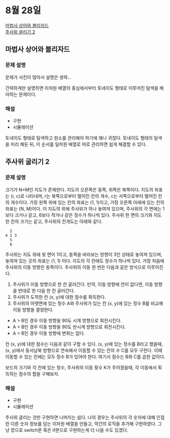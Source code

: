 # 8월 28일

[마법사 상어와 블리자드](https://www.acmicpc.net/problem/21611)  
[주사위 굴리기 2](https://www.acmicpc.net/problem/23288)  

## 마법사 상어와 블리자드
### 문제 설명
문제가 사진이 많아서 설명은 생략...  

간략하게만 설명하면 이차원 배열의 중심에서부터 토네이도 형태로 이루어진 탐색을 해야하는 문제이다.

### 해설
- 구현
- 시뮬레이션

토네이도 형태로 탐색하고 원소를 관리해야 하기에 꽤나 귀찮다. 토네이도 형태의 탐색을 미리 해둔 뒤, 이 순서를 일차원 배열로 따로 관리하면 쉽게 해결할 수 있다.

## 주사위 굴리기 2
### 문제 설명
크기가 N×M인 지도가 존재한다. 지도의 오른쪽은 동쪽, 위쪽은 북쪽이다. 지도의 좌표는 (r, c)로 나타내며, r는 북쪽으로부터 떨어진 칸의 개수, c는 서쪽으로부터 떨어진 칸의 개수이다. 가장 왼쪽 위에 있는 칸의 좌표는 (1, 1)이고, 가장 오른쪽 아래에 있는 칸의 좌표는 (N, M)이다. 이 지도의 위에 주사위가 하나 놓여져 있으며, 주사위의 각 면에는 1보다 크거나 같고, 6보다 작거나 같은 정수가 하나씩 있다. 주사위 한 면의 크기와 지도 한 칸의 크기는 같고, 주사위의 전개도는 아래와 같다.

``` text
  2
4 1 3
  5
  6
```

주사위는 지도 위에 윗 면이 1이고, 동쪽을 바라보는 방향이 3인 상태로 놓여져 있으며, 놓여져 있는 곳의 좌표는 (1, 1) 이다. 지도의 각 칸에도 정수가 하나씩 있다. 가장 처음에 주사위의 이동 방향은 동쪽이다. 주사위의 이동 한 번은 다음과 같은 방식으로 이루어진다.

1. 주사위가 이동 방향으로 한 칸 굴러간다. 만약, 이동 방향에 칸이 없다면, 이동 방향을 반대로 한 다음 한 칸 굴러간다.
2. 주사위가 도착한 칸 (x, y)에 대한 점수를 획득한다.
3. 주사위의 아랫면에 있는 정수 A와 주사위가 있는 칸 (x, y)에 있는 정수 B를 비교해 이동 방향을 결정한다.
  - A > B인 경우 이동 방향을 90도 시계 방향으로 회전시킨다.
  - A < B인 경우 이동 방향을 90도 반시계 방향으로 회전시킨다.
  - A = B인 경우 이동 방향에 변화는 없다.

칸 (x, y)에 대한 점수는 다음과 같이 구할 수 있다. (x, y)에 있는 정수를 B라고 했을때, (x, y)에서 동서남북 방향으로 연속해서 이동할 수 있는 칸의 수 C를 모두 구한다. 이때 이동할 수 있는 칸에는 모두 정수 B가 있어야 한다. 여기서 점수는 B와 C를 곱한 값이다.

보드의 크기와 각 칸에 있는 정수, 주사위의 이동 횟수 K가 주어졌을때, 각 이동에서 획득하는 점수의 합을 구해보자.

### 해설
- 구현
- 시뮬레이션

주사위 굴리는 것만 구현하면 나머지는 쉽다. 나의 경우는 주사위의 각 숫자에 대해 인접한 다른 숫자 정보를 담는 이차원 배열을 만들고, 약간의 로직을 추가해 구현하였다. 그냥 깡으로 switch문 혹은 if문으로 구현하는게 더 나을 수도 있겠다.
